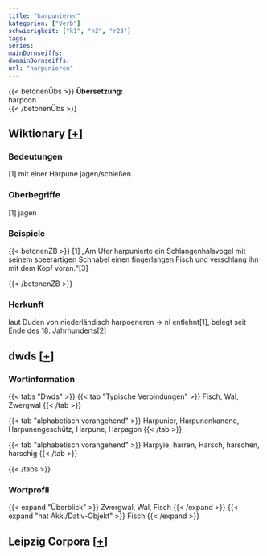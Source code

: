 ```yaml
---
title: "harpunieren"
kategorien: ["Verb"]
schwierigkeit: ["k1", "h2", "r23"]
tags:
series:
mainDornseiffs:
domainDornseiffs:
url: "harpunieren"
---
```


{{< betonenÜbs >}}
**Übersetzung:**  
harpoon  
{{< /betonenÜbs >}}

## Wiktionary [[+](https://de.wiktionary.org/wiki/harpunieren)]

### Bedeutungen
[1] mit einer Harpune jagen/schießen  

### Oberbegriffe
[1] jagen  

### Beispiele
{{< betonenZB >}}
[1] „Am Ufer harpunierte ein Schlangenhalsvogel mit seinem speerartigen Schnabel einen fingerlangen Fisch und verschlang ihn mit dem Kopf voran.“[3]  

{{< /betonenZB >}}
### Herkunft
laut Duden von niederländisch  harpoeneren → nl entlehnt[1], belegt seit Ende des 18. Jahrhunderts[2]  



## dwds [[+](https://www.dwds.de/wb/harpunieren)]

### Wortinformation
{{< tabs "Dwds" >}}
{{< tab "Typische Verbindungen" >}}
Fisch, Wal, Zwergwal
{{< /tab >}}

{{< tab "alphabetisch vorangehend" >}}
Harpunier, Harpunenkanone, Harpunengeschütz, Harpune, Harpagon
{{< /tab >}}

{{< tab "alphabetisch vorangehend" >}}
Harpyie, harren, Harsch, harschen, harschig
{{< /tab >}}

{{< /tabs >}}

### Wortprofil
{{< expand "Überblick" >}} Zwergwal, Wal, Fisch {{< /expand >}}
{{< expand "hat Akk./Dativ-Objekt" >}} Fisch {{< /expand >}}

## Leipzig Corpora [[+](https://corpora.uni-leipzig.de/en/res?word=harpunieren&corpusId=deu_newscrawl-public_2018)]

